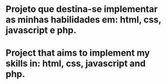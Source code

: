 # Projeto que destina-se implementar as minhas habilidades em: html, css, javascript e php.

# Project that aims to implement my skills in: html, css, javascript and php.
